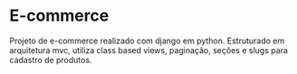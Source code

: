 # E-commerce
Projeto de e-commerce realizado com django em python.
Estruturado em arquitetura mvc, utiliza class based views, paginação,
seções e slugs para cadastro de produtos.
